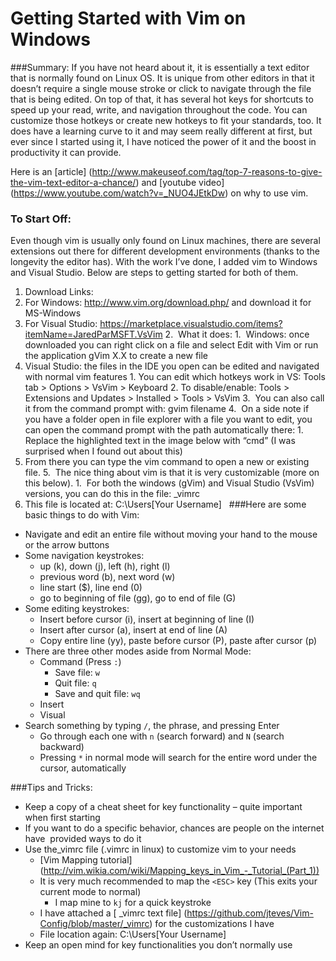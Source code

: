 # Getting Started with Vim on Windows
###Summary:
If you have not heard about it, it is essentially a text editor that is normally found on Linux OS. It is unique from other editors in that it doesn’t require a single mouse stroke or click to navigate through the file that is being edited. On top of that, it has several hot keys for shortcuts to speed up your read, write, and navigation throughout the code. You can customize those hotkeys or create new hotkeys to fit your standards, too. It does have a learning curve to it and may seem really different at first, but ever since I started using it, I have noticed the power of it and the boost in productivity it can provide.

Here is an [article] (http://www.makeuseof.com/tag/top-7-reasons-to-give-the-vim-text-editor-a-chance/) and [youtube video] (https://www.youtube.com/watch?v=_NUO4JEtkDw) on why to use vim.

### To Start Off:
Even though vim is usually only found on Linux machines, there are several extensions out there for different development environments (thanks to the longevity the editor has). With the work I’ve done, I added vim to Windows and Visual Studio. Below are steps to getting started for both of them.

1. Download Links:
  1. For Windows: http://www.vim.org/download.php/ and download it for MS-Windows
  2. For Visual Studio: https://marketplace.visualstudio.com/items?itemName=JaredParMSFT.VsVim 
2.  What it does:
  1.  Windows: once downloaded you can right click on a file and select Edit with Vim or run the application gVim X.X to create a new file
  2. Visual Studio: the files in the IDE you open can be edited and navigated with normal vim features
    1. You can edit which hotkeys work in VS: Tools tab > Options > VsVim > Keyboard
    2. To disable/enable: Tools > Extensions and Updates > Installed > Tools > VsVim
3.  You can also call it from the command prompt with: gvim filename
4.  On a side note if you have a folder open in file explorer with a file you want to edit, you can open the command prompt with the path automatically there:
  1.  Replace the highlighted text in the image below with “cmd” (I was surprised when I found out about this) 
  2. From there you can type the vim command to open a new or existing file.
5.  The nice thing about vim is that it is very customizable (more on this below). 
  1.  For both the windows (gVim) and Visual Studio (VsVim) versions, you can do this in the file: _vimrc
  2. This file is located at: C:\Users\[Your Username]
 
###Here are some basic things to do with Vim:
* Navigate and edit an entire file without moving your hand to the mouse or the arrow buttons 
* Some navigation keystrokes:
  * up (k), down (j), left (h), right (l)
  * previous word (b), next word (w)
  * line start ($), line end (0)
  * go to beginning of file (gg), go to end of file (G)
* Some editing keystrokes:
  * Insert before cursor (i), insert at beginning of line (I)
  * Insert after cursor (a), insert at end of line (A)
  * Copy entire line (yy), paste before cursor (P), paste after cursor (p)
* There are three other modes aside from Normal Mode:
  * Command (Press `:`)
    * Save file: `w`
    * Quit file: `q`
    * Save and quit file: `wq`
  * Insert 
  * Visual
* Search something by typing `/`, the phrase, and pressing Enter
  * Go through each one with `n` (search forward) and `N` (search backward)
  * Pressing `*` in normal mode will search for the entire word under the cursor, automatically

###Tips and Tricks:
* Keep a copy of a cheat sheet for key functionality – quite important when first starting
* If you want to do a specific behavior, chances are people on the internet have  provided ways to do it
* Use the_vimrc file (.vimrc in linux) to customize vim to your needs
  * [Vim Mapping tutorial] (http://vim.wikia.com/wiki/Mapping_keys_in_Vim_-_Tutorial_(Part_1))
  * It is very much recommended to map the `<ESC>` key (This exits your current mode to normal)
    * I map mine to `kj` for a quick keystroke
  * I have attached a [ _vimrc text file] (https://github.com/jteves/Vim-Config/blob/master/_vimrc) for the customizations I have
  * File location again: C:\Users\[Your Username]
* Keep an open mind for key functionalities you don’t normally use
